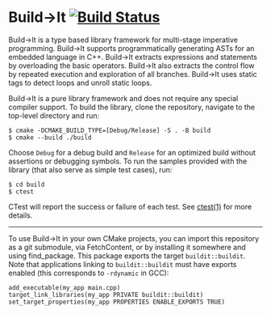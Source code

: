 # Build&rarr;It [![Build Status](https://api.travis-ci.org/AjayBrahmakshatriya/buildit.svg?branch=master)](https://travis-ci.org/AjayBrahmakshatriya/buildit)

Build&rarr;It is a type based library framework for multi-stage imperative 
programming. Build&rarr;It supports programmatically generating ASTs for an
embedded language in C++. Build&rarr;It extracts expressions and statements by
overloading the basic operators. Build&rarr;It also extracts the control flow by
repeated execution and exploration of all branches. Build&rarr;It uses static
tags to detect loops and unroll static loops. 

Build&rarr;It is a pure library framework and does not require any special
compiler support. To build the library, clone the repository, navigate to the
top-level directory and run:

```
$ cmake -DCMAKE_BUILD_TYPE=[Debug/Release] -S . -B build
$ cmake --build ./build
```

Choose `Debug` for a debug build and `Release` for an optimized build without
assertions or debugging symbols. To run the samples provided with the library
(that also serve as simple test cases), run: 

```
$ cd build
$ ctest
```

CTest will report the success or failure of each test. See
[ctest(1)](https://cmake.org/cmake/help/latest/manual/ctest.1.html) for more
details.

---

To use Build&rarr;It in your own CMake projects, you can import this repository
as a git submodule, via FetchContent, or by installing it somewhere and using
find_package. This package exports the target `buildit::buildit`. Note that
applications linking to `buildit::buildit` must have exports enabled (this
corresponds to `-rdynamic` in GCC):

```
add_executable(my_app main.cpp)
target_link_libraries(my_app PRIVATE buildit::buildit)
set_target_properties(my_app PROPERTIES ENABLE_EXPORTS TRUE)
```  
